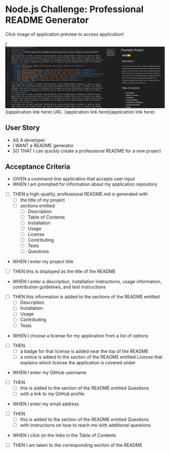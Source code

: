 # Node.js Challenge: Professional README Generator

Click image of application preview to access application!

[![Application preview](./docs/assets/images/application-preview.png)](application link here)
URL: [application link here](application link here)
## User Story

* AS A developer
* I WANT a README generator
* SO THAT I can quickly create a professional README for a new project

## Acceptance Criteria

* GIVEN a command-line application that accepts user input
* WHEN I am prompted for information about my application repository
- [ ] THEN a high-quality, professional README.md is generated with
  - [ ] the title of my project
  - [ ] sections entitled
    - [ ] Description
    - [ ] Table of Contents
    - [ ] Installation
    - [ ] Usage
    - [ ] License
    - [ ] Contributing
    - [ ] Tests
    - [ ] Questions
* WHEN I enter my project title
- [ ] THEN this is displayed as the title of the README
* WHEN I enter a description, installation instructions, usage information, contribution guidelines, and test instructions
- [ ] THEN this information is added to the sections of the README entitled
  - [ ] Description
  - [ ] Installation
  - [ ] Usage
  - [ ] Contributing
  - [ ] Tests
* WHEN I choose a license for my application from a list of options
- [ ] THEN
  - [ ] a badge for that license is added near the top of the README
  - [ ] a notice is added to the section of the README entitled License that explains which license the application is covered under
* WHEN I enter my GitHub username
- [ ] THEN
  - [ ] this is added to the section of the README entitled Questions
  - [ ] with a link to my GitHub profile
* WHEN I enter my email address
- [ ] THEN
  - [ ] this is added to the section of the README entitled Questions
  - [ ] with instructions on how to reach me with additional questions
* WHEN I click on the links in the Table of Contents
- [ ] THEN I am taken to the corresponding section of the README
